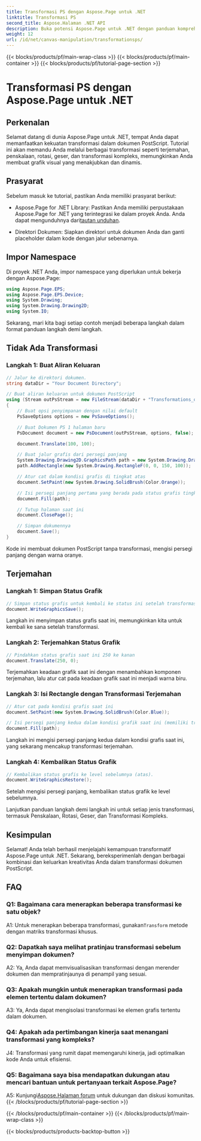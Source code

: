```yaml
---
title: Transformasi PS dengan Aspose.Page untuk .NET
linktitle: Transformasi PS
second_title: Aspose.Halaman .NET API
description: Buka potensi Aspose.Page untuk .NET dengan panduan komprehensif tentang transformasi PostScript ini. Buat grafik dinamis dengan mudah.
weight: 12
url: /id/net/canvas-manipulation/transformationsps/
---
```


{{< blocks/products/pf/main-wrap-class >}}
{{< blocks/products/pf/main-container >}}
{{< blocks/products/pf/tutorial-page-section >}}

# Transformasi PS dengan Aspose.Page untuk .NET

## Perkenalan

Selamat datang di dunia Aspose.Page untuk .NET, tempat Anda dapat memanfaatkan kekuatan transformasi dalam dokumen PostScript. Tutorial ini akan memandu Anda melalui berbagai transformasi seperti terjemahan, penskalaan, rotasi, geser, dan transformasi kompleks, memungkinkan Anda membuat grafik visual yang menakjubkan dan dinamis.

## Prasyarat

Sebelum masuk ke tutorial, pastikan Anda memiliki prasyarat berikut:

-  Aspose.Page for .NET Library: Pastikan Anda memiliki perpustakaan Aspose.Page for .NET yang terintegrasi ke dalam proyek Anda. Anda dapat mengunduhnya dari[tautan unduhan](https://releases.aspose.com/page/net/).

- Direktori Dokumen: Siapkan direktori untuk dokumen Anda dan ganti placeholder dalam kode dengan jalur sebenarnya.

## Impor Namespace

Di proyek .NET Anda, impor namespace yang diperlukan untuk bekerja dengan Aspose.Page:

```csharp
using Aspose.Page.EPS;
using Aspose.Page.EPS.Device;
using System.Drawing;
using System.Drawing.Drawing2D;
using System.IO;
```

Sekarang, mari kita bagi setiap contoh menjadi beberapa langkah dalam format panduan langkah demi langkah.


## Tidak Ada Transformasi

### Langkah 1: Buat Aliran Keluaran

```csharp
// Jalur ke direktori dokumen.
string dataDir = "Your Document Directory";

// Buat aliran keluaran untuk dokumen PostScript
using (Stream outPsStream = new FileStream(dataDir + "Transformations_outPS.ps", FileMode.Create))
{
    // Buat opsi penyimpanan dengan nilai default
    PsSaveOptions options = new PsSaveOptions();

    // Buat Dokumen PS 1 halaman baru
    PsDocument document = new PsDocument(outPsStream, options, false);

    document.Translate(100, 100);

    // Buat jalur grafis dari persegi panjang
    System.Drawing.Drawing2D.GraphicsPath path = new System.Drawing.Drawing2D.GraphicsPath();
    path.AddRectangle(new System.Drawing.RectangleF(0, 0, 150, 100));

    // Atur cat dalam kondisi grafis di tingkat atas
    document.SetPaint(new System.Drawing.SolidBrush(Color.Orange));

    // Isi persegi panjang pertama yang berada pada status grafis tingkat atas dan tanpa transformasi apa pun
    document.Fill(path);

    // Tutup halaman saat ini
    document.ClosePage();

    // Simpan dokumennya
    document.Save();
}
```

Kode ini membuat dokumen PostScript tanpa transformasi, mengisi persegi panjang dengan warna oranye.

## Terjemahan

### Langkah 1: Simpan Status Grafik

```csharp
// Simpan status grafis untuk kembali ke status ini setelah transformasi
document.WriteGraphicsSave();
```

Langkah ini menyimpan status grafis saat ini, memungkinkan kita untuk kembali ke sana setelah transformasi.

### Langkah 2: Terjemahkan Status Grafik

```csharp
// Pindahkan status grafis saat ini 250 ke kanan
document.Translate(250, 0);
```

Terjemahkan keadaan grafik saat ini dengan menambahkan komponen terjemahan, lalu atur cat pada keadaan grafik saat ini menjadi warna biru.

### Langkah 3: Isi Rectangle dengan Transformasi Terjemahan

```csharp
// Atur cat pada kondisi grafis saat ini
document.SetPaint(new System.Drawing.SolidBrush(Color.Blue));

// Isi persegi panjang kedua dalam kondisi grafik saat ini (memiliki transformasi terjemahan)
document.Fill(path);
```

Langkah ini mengisi persegi panjang kedua dalam kondisi grafis saat ini, yang sekarang mencakup transformasi terjemahan.

### Langkah 4: Kembalikan Status Grafik

```csharp
// Kembalikan status grafis ke level sebelumnya (atas).
document.WriteGraphicsRestore();
```

Setelah mengisi persegi panjang, kembalikan status grafik ke level sebelumnya.

Lanjutkan panduan langkah demi langkah ini untuk setiap jenis transformasi, termasuk Penskalaan, Rotasi, Geser, dan Transformasi Kompleks.

## Kesimpulan

Selamat! Anda telah berhasil menjelajahi kemampuan transformatif Aspose.Page untuk .NET. Sekarang, bereksperimenlah dengan berbagai kombinasi dan keluarkan kreativitas Anda dalam transformasi dokumen PostScript.

## FAQ

### Q1: Bagaimana cara menerapkan beberapa transformasi ke satu objek?

A1: Untuk menerapkan beberapa transformasi, gunakan`Transform` metode dengan matriks transformasi khusus.

### Q2: Dapatkah saya melihat pratinjau transformasi sebelum menyimpan dokumen?

A2: Ya, Anda dapat memvisualisasikan transformasi dengan merender dokumen dan mempratinjaunya di penampil yang sesuai.

### Q3: Apakah mungkin untuk menerapkan transformasi pada elemen tertentu dalam dokumen?

A3: Ya, Anda dapat mengisolasi transformasi ke elemen grafis tertentu dalam dokumen.

### Q4: Apakah ada pertimbangan kinerja saat menangani transformasi yang kompleks?

J4: Transformasi yang rumit dapat memengaruhi kinerja, jadi optimalkan kode Anda untuk efisiensi.

### Q5: Bagaimana saya bisa mendapatkan dukungan atau mencari bantuan untuk pertanyaan terkait Aspose.Page?

 A5: Kunjungi[Aspose.Halaman forum](https://forum.aspose.com/c/page/39) untuk dukungan dan diskusi komunitas.
{{< /blocks/products/pf/tutorial-page-section >}}

{{< /blocks/products/pf/main-container >}}
{{< /blocks/products/pf/main-wrap-class >}}

{{< blocks/products/products-backtop-button >}}
